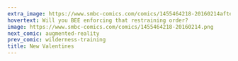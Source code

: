 ```yaml
---
extra_image: https://www.smbc-comics.com/comics/1455464218-20160214after.png
hovertext: Will you BEE enforcing that restraining order?
image: https://www.smbc-comics.com/comics/1455464218-20160214.png
next_comic: augmented-reality
prev_comic: wilderness-training
title: New Valentines
---
```


